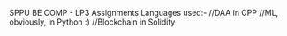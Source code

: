 SPPU BE COMP - LP3 Assignments 
Languages used:-
//DAA in CPP 
//ML, obviously, in Python :) 
//Blockchain in Solidity 
